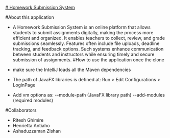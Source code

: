 <u># Homework Submission System </u>

#About this application

- A Homework Submission System is an online platform that allows students to submit assignments digitally, making the process more efficient and organized. It enables teachers to collect, review, and grade submissions seamlessly. Features often include file uploads, deadline tracking, and feedback options. Such systems enhance communication between students and instructors while ensuring timely and secure submission of assignments.
<u></u>
#How to use the application once the clone

- make sure the IntelliJ loads all the Maven dependencies
- The path of JavaFX libraries is defined at: Run > Edit Configurations > LoginPage
- Add vm options as: --module-path (JavaFX library path) --add-modules (required modules)   

<u></u>
#Collaborators

- Ritesh Ghimire
- Henrietta Antiaho
- Ashaduzzaman Zishan
